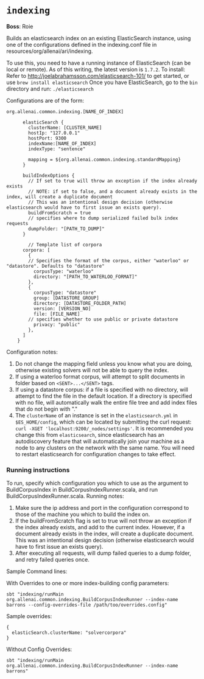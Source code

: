 `indexing`
=============

**Boss**: Roie

Builds an elasticsearch index on an existing ElasticSearch instance, using one of the configurations defined in the indexing.conf file in resources/org/allenai/ari/indexing.

To use this, you need to have a running instance of ElasticSearch (can be local or remote). As of this writing, the latest version is `1.7.2`. To install: Refer to http://joelabrahamsson.com/elasticsearch-101/ to get started, or use `brew install elasticsearch`
Once you have ElasticSearch, go to the `bin` directory and run: `./elasticsearch`

Configurations are of the form:

```
org.allenai.common.indexing.[NAME_OF_INDEX] 

      elasticSearch {
        clusterName: [CLUSTER_NAME]
        hostIp: "127.0.0.1"
        hostPort: 9300
        indexName:[NAME_OF_INDEX]
        indexType: "sentence"
    
        mapping = ${org.allenai.common.indexing.standardMapping}
      }
    
      buildIndexOptions {
        // If set to true will throw an exception if the index already exists
        // NOTE: if set to false, and a document already exists in the index, will create a duplicate document
        // This was an intentional design decision (otherwise elasticsearch would have to first issue an exists query).
        buildFromScratch = true
        // specifies where to dump serialized failed bulk index requests
        dumpFolder: "[PATH_TO_DUMP]"
      }
    
        // Template list of corpora
      corpora: [
        {
        // Specifies the format of the corpus, either "waterloo" or "datastore". Defaults to "datastore"
          corpusType: "waterloo"
          directory: "[PATH_TO_WATERLOO_FORMAT]"
        },
        {
          corpusType: "datastore"
          group: [DATASTORE_GROUP]
          directory: [DATASTORE_FOLDER_PATH]
          version: [VERSION_NO]
          file: [FILE_NAME]
        // specifies whether to use public or private datastore
          privacy: "public"
        },
      ]
    }
```
Configuration notes:

1. Do not change the mapping field unless you know what you are doing, otherwise existing solvers will not be able to query the index.
2. If using a waterloo format corpus, will attempt to split documents in folder based on `<SENT>...</SENT>` tags.
3. If using a datastore corpus: if a file is specified with no directory, will attempt to find the file in the default location. If a directory is specified with no file, will automatically walk the entire file tree and add index files that do not begin with "."
4. The `clusterName` of an instance is set in the `elasticsearch.yml` in `$ES_HOME/config`, which can be located by submitting the curl request: `curl -XGET 'localhost:9200/_nodes/settings'`. It is recommended you change this from `elasticsearch`, since elasticsearch has an autodiscovery feature that will automatically join your machine as a node to any clusters on the network with the same name. You will need to restart elasticsearch for configuration changes to take effect.

### Running instructions

To run, specify which configuration you which to use as the argument to BuildCorpusIndex in BuildCorpusIndexRunner.scala, and run BuildCorpusIndexRunner.scala. Running notes:

1. Make sure the ip address and port in the configuration correspond to those of the machine you which to build the index on.
2. If the buildFromScratch flag is set to true will not throw an exception if the index already exists, and add to the current index. However, if a document already exists in the index, will create a duplicate document. This was an intentional design decision (otherwise elasticsearch would have to first issue an exists query).
3. After executing all requests, will dump failed queries to a dump folder, and retry failed queries once.

Sample Command lines:

With Overrides to one or more index-building config parameters:

```
sbt "indexing/runMain org.allenai.common.indexing.BuildCorpusIndexRunner --index-name barrons --config-overrides-file /path/too/overrides.config"
```

Sample overrides:
```
{
  elasticSearch.clusterName: "solvercorpora"
}
```

Without Config Overrides:

```
sbt "indexing/runMain org.allenai.common.indexing.BuildCorpusIndexRunner --index-name barrons"
```

